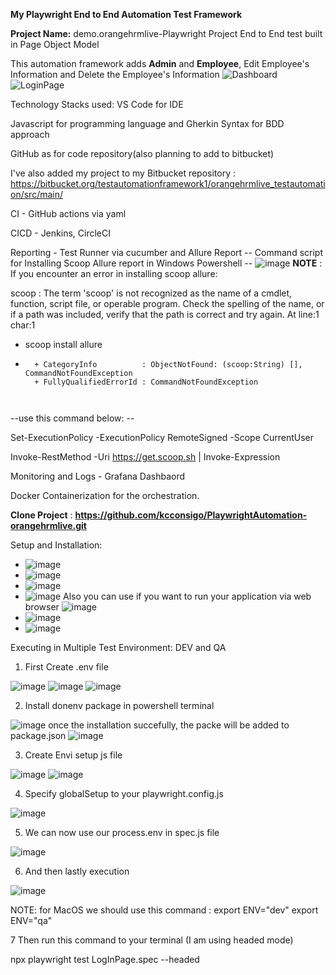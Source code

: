 **My Playwright End to End Automation Test Framework**

**Project Name:** demo.orangehrmlive-Playwright Project End to End test built in Page Object Model


This automation framework adds **Admin** and **Employee**, Edit Employee's Information and Delete the Employee's Information
![Dashboard](https://github.com/user-attachments/assets/a9c494c4-1396-4f6f-9878-ce933a0839a5)
![LoginPage](https://github.com/user-attachments/assets/a5419d6b-53d7-4ac3-a52e-3d893ac8a1a8)



Technology Stacks used: VS Code for IDE 

Javascript for programming language and Gherkin Syntax for BDD approach

GitHub as for code repository(also planning to add to bitbucket)

I've also added my project to my Bitbucket repository : https://bitbucket.org/testautomationframework1/orangehrmlive_testautomation/src/main/

CI - GitHub actions via yaml 

CICD - Jenkins, CircleCI 

Reporting - Test Runner via cucumber and Allure Report 
-- Command script for Installing Scoop Allure report in Windows Powershell -- 
![image](https://github.com/user-attachments/assets/efb8b3fb-b668-4947-a9ae-dee9677474f6)
**NOTE** : If you encounter an error in installing scoop allure: 

scoop : The term 'scoop' is not recognized as the name of a cmdlet, function, script file, or operable program. Check
the spelling of the name, or if a path was included, verify that the path is correct and try again.
At line:1 char:1
+ scoop install allure
+ ~~~~~
    + CategoryInfo          : ObjectNotFound: (scoop:String) [], CommandNotFoundException
    + FullyQualifiedErrorId : CommandNotFoundException



--use this command below: -- 

Set-ExecutionPolicy -ExecutionPolicy RemoteSigned -Scope CurrentUser

Invoke-RestMethod -Uri https://get.scoop.sh | Invoke-Expression


Monitoring and Logs - Grafana Dashbaord

Docker Containerization for the orchestration.

**Clone Project** : **https://github.com/kcconsigo/PlaywrightAutomation-orangehrmlive.git**

Setup and Installation:
* ![image](https://github.com/user-attachments/assets/701e07ad-ca3d-45d8-a08c-485c83fc4665)
* ![image](https://github.com/user-attachments/assets/dee6e874-dc7f-4c87-b4f1-1f222bad7469)
* ![image](https://github.com/user-attachments/assets/3a7f4103-75f6-4c57-ae2c-5c3dbdafb01e)
* ![image](https://github.com/user-attachments/assets/14ec7af1-1eee-42e2-b81c-9379f4fa1578)
Also you can use if you want to run your application via web browser
![image](https://github.com/user-attachments/assets/8dcf015f-7762-4239-8554-e966cca297da)
* ![image](https://github.com/user-attachments/assets/17462e49-73f7-44cd-8547-79082cfd9acb)
* ![image](https://github.com/user-attachments/assets/4d4310c1-ed6c-43f8-909b-df2b5eab18e2)
  
Executing in Multiple Test Environment: 
DEV and QA

1. First Create .env file

![image](https://github.com/user-attachments/assets/e2e8651c-0d80-47e2-8561-52b79368a504)
![image](https://github.com/user-attachments/assets/3961e4a6-77d4-4569-882f-19b765356fdc)
![image](https://github.com/user-attachments/assets/01254c39-bc3f-4910-be4f-fbb3e964fce4)


2. Install donenv package in powershell terminal

![image](https://github.com/user-attachments/assets/b345ec1f-8834-458f-84f5-d52097aa4995)
once the installation succefully, the packe will be added to package.json
![image](https://github.com/user-attachments/assets/22926977-aa81-45b2-b8b0-00302623e6a7)

3. Create Envi setup js file

![image](https://github.com/user-attachments/assets/483d4d0c-23ef-41d5-8628-aca6acb8ad37)
![image](https://github.com/user-attachments/assets/0a437818-ea14-4311-be05-6254c03f2c5b)


4. Specify globalSetup to your playwright.config.js

![image](https://github.com/user-attachments/assets/57001e64-d760-4dc5-86d8-6461713a4f2c)

5. We can now use our process.env in spec.js file

![image](https://github.com/user-attachments/assets/b0a86fda-b7bc-40ae-b3e2-5cbedea6000e)


6. And then lastly execution

![image](https://github.com/user-attachments/assets/dc4cfea5-3469-48cd-b552-19f94a6c1788)

NOTE: for MacOS we should use this command : 
export ENV="dev"
export ENV="qa"

7 Then run this command to your terminal (I am using headed mode)

npx playwright test LogInPage.spec --headed






 









